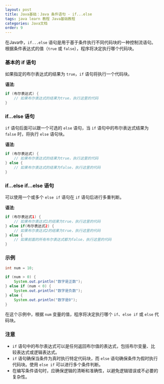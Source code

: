 ```yaml
---
layout: post
title: Java基础：Java 条件语句 - if...else
tags: java learn 教程 Java基础教程
categories: Java文档
order: 9
---
```

在Java中，`if...else` 语句是用于基于条件执行不同代码块的一种控制流语句。根据条件表达式的值（`true` 或 `false`），程序将决定执行哪个代码块。

### 基本的 if 语句
如果指定的布尔表达式的结果为 `true`，`if` 语句将执行一个代码块。

**语法**:
```java
if (布尔表达式) {
    // 如果布尔表达式的结果为true，执行这里的代码
}
```

### if...else 语句
`if` 语句后面可以跟一个可选的 `else` 语句，当 `if` 语句中的布尔表达式结果为 `false` 时，将执行 `else` 语句块。

**语法**:
```java
if (布尔表达式) {
    // 如果布尔表达式的结果为true，执行这里的代码
} else {
    // 如果布尔表达式的结果为false，执行这里的代码
}
```

### if...else if...else 语句
可以使用一个或多个 `else if` 语句在 `if` 语句后进行多重判断。

**语法**:
```java
if (布尔表达式1) {
    // 如果布尔表达式1的结果为true，执行这里的代码
} else if(布尔表达式2) {
    // 如果布尔表达式2的结果为true，执行这里的代码
} else {
    // 如果前面的所有布尔表达式都为false，执行这里的代码
}
```

### 示例
```java
int num = 10;

if (num > 0) {
    System.out.println("数字是正数");
} else if (num < 0) {
    System.out.println("数字是负数");
} else {
    System.out.println("数字是0");
}
```

在这个示例中，根据 `num` 变量的值，程序将决定执行哪个 `if`、`else if` 或 `else` 代码块。

### 注意
- `if` 语句中的布尔表达式可以是任何返回布尔值的表达式，包括布尔变量、比较表达式或逻辑表达式。
- `if` 语句确保当条件为真时执行特定代码块，而 `else` 语句确保条件为假时执行代码块。使用 `else if` 可以进行多个条件判断。
- 在编写条件语句时，应确保逻辑的清晰和准确性，以避免逻辑错误或不必要的复杂性。